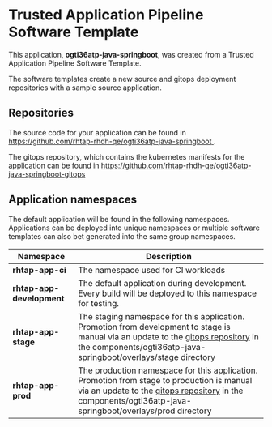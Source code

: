 # Trusted Application Pipeline Software Template

This application, **ogti36atp-java-springboot**, was created from a Trusted Application Pipeline Software Template.

The software templates create a new source and gitops deployment repositories with a sample source application. 

## Repositories

The source code for your application can be found in [https://github.com/rhtap-rhdh-qe/ogti36atp-java-springboot ](https://github.com/rhtap-rhdh-qe/ogti36atp-java-springboot ).
 
The gitops repository, which contains the kubernetes manifests for the application can be found in 
[https://github.com/rhtap-rhdh-qe/ogti36atp-java-springboot-gitops ](https://github.com/rhtap-rhdh-qe/ogti36atp-java-springboot-gitops ) 

## Application namespaces 

The default application will be found in the following namespaces. Applications can be deployed into unique namespaces or multiple software templates can also bet generated into the same group namespaces.  

|  Namespace   |  Description   |  
| -------- | -------- |
| **rhtap-app-ci** | The namespace used for CI workloads |
| **rhtap-app-development** | The default application during development. Every build will be deployed to this namespace for testing. |
| **rhtap-app-stage** | The staging namespace for this application. Promotion from development to stage is manual via an update to the [gitops repository](https://github.com/rhtap-rhdh-qe/ogti36atp-java-springboot-gitops ) in the components/ogti36atp-java-springboot/overlays/stage directory |
| **rhtap-app-prod** | The production namespace for this application. Promotion from stage to production is manual via an update to the [gitops repository](https://github.com/rhtap-rhdh-qe/ogti36atp-java-springboot-gitops ) in the components/ogti36atp-java-springboot/overlays/prod directory |
